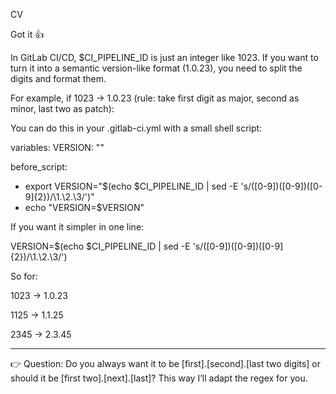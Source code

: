 CV 

Got it 👍

In GitLab CI/CD, $CI_PIPELINE_ID is just an integer like 1023. If you want to turn it into a semantic version-like format (1.0.23), you need to split the digits and format them.

For example, if 1023 → 1.0.23 (rule: take first digit as major, second as minor, last two as patch):

You can do this in your .gitlab-ci.yml with a small shell script:

variables:
  VERSION: ""

before_script:
  - export VERSION="$(echo $CI_PIPELINE_ID | sed -E 's/([0-9])([0-9])([0-9]{2})/\1.\2.\3/')"
  - echo "VERSION=$VERSION"

If you want it simpler in one line:

VERSION=$(echo $CI_PIPELINE_ID | sed -E 's/([0-9])([0-9])([0-9]{2})/\1.\2.\3/')

So for:

1023 → 1.0.23

1125 → 1.1.25

2345 → 2.3.45



---

👉 Question: Do you always want it to be [first].[second].[last two digits] or should it be [first two].[next].[last]?
This way I’ll adapt the regex for you.

